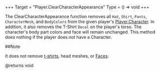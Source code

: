 +++
Target = "Player.ClearCharacterAppearance"
Type = () => void
+++

The ClearCharacterAppearance function removes all `Hat`, `Shirt`, `Pants`, `CharacterMesh`, and `BodyColors` from the given player's [Player.Character](https://developer.roblox.com/api-reference/property/Player/Character). In addition, it also removes the T-Shirt `Decal` on the player's torso. The character's body part colors and face will remain unchanged. This method does nothing if the player does not have a Character.##NoteIt does not remove [t-shirts](https://developer.roblox.com/api-reference/class/ShirtGraphic), head meshes, or [Faces][1].[1]: https://developer.roblox.com/api-reference/datatype/Faces@returns void